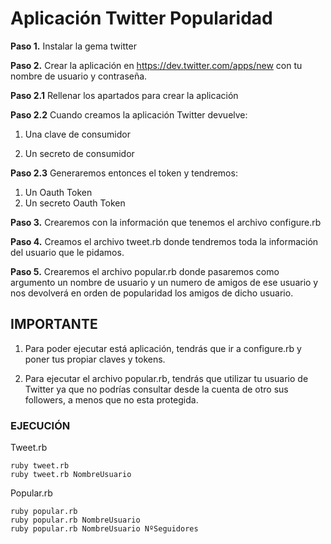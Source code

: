 Aplicación Twitter Popularidad
================================

**Paso 1.** Instalar la gema twitter

**Paso 2.** Crear la aplicación en https://dev.twitter.com/apps/new con tu nombre de usuario y contraseña.

**Paso 2.1** Rellenar los apartados para crear la aplicación

**Paso 2.2** Cuando creamos la aplicación Twitter devuelve:

1. Una clave de consumidor

2. Un secreto de consumidor

**Paso 2.3** Generaremos entonces el token y tendremos:

1. Un Oauth Token
2. Un secreto Oauth Token

**Paso 3.** Crearemos con la información que tenemos el archivo configure.rb

**Paso 4.** Creamos el archivo tweet.rb donde tendremos toda la información del usuario que le pidamos.

**Paso 5.** Crearemos el archivo popular.rb donde pasaremos como argumento un nombre de usuario y un numero de amigos de ese usuario y nos devolverá en orden de popularidad los amigos de dicho usuario.


## IMPORTANTE ##

1. Para poder ejecutar está aplicación, tendrás que ir a configure.rb y poner tus propiar claves y tokens.


2. Para ejecutar el archivo popular.rb, tendrás que utilizar tu usuario de Twitter ya que no podrías consultar desde la cuenta de otro sus followers, a menos que no esta protegida.


### EJECUCIÓN ###

Tweet.rb

	ruby tweet.rb
	ruby tweet.rb NombreUsuario

Popular.rb

	ruby popular.rb
	ruby popular.rb NombreUsuario
	ruby popular.rb NombreUsuario NºSeguidores
